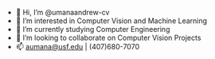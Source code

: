 - 👋 Hi, I’m @umanaandrew-cv
- 👀 I’m interested in Computer Vision and Machine Learning
- 🌱 I’m currently studying Computer Engineering
- 💞️ I’m looking to collaborate on Computer Vision Projects
- 📫 aumana@usf.edu | (407)680-7070

<!---
umanaandrew-cv/umanaandrew-cv is a ✨ special ✨ repository because its `README.md` (this file) appears on your GitHub profile.
You can click the Preview link to take a look at your changes.
--->
